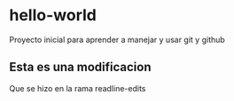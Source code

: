 # hello-world
Proyecto inicial para aprender a manejar y usar git y github 


## Esta es una modificacion 

Que se hizo en la rama readline-edits
